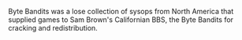 Byte Bandits was a lose collection of sysops from North America that supplied games to Sam Brown's Californian BBS, the Byte Bandits for cracking and redistribution.